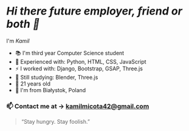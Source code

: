 # _Hi there future employer, friend or both 👋_ 
I'm _Kamil_ 
 - 📚 I'm third year Computer Science student
 - 🌻 Experienced with: Python, HTML, CSS, JavaScript 
 - ⚡ I worked with: Django, Bootstrap, GSAP, Three.js
 - 🌱 Still studying: Blender, Three.js
 - :boy: 21 years old
 - :city_sunrise: I'm from Białystok, Poland
### :mailbox: Contact me at -> kamilmicota42@gmail.com

> “Stay hungry. Stay foolish.”
<!--
**KamilMicota42/KamilMicota42** is a ✨ _special_ ✨ repository because its `README.md` (this file) appears on your GitHub profile.

Here are some ideas to get you started:

- 🔭 I’m currently working on ...
- 🌱 I’m currently learning ...
- 👯 I’m looking to collaborate on ...
- 🤔 I’m looking for help with ...
- 💬 Ask me about ...
- 📫 How to reach me: ...
- 😄 Pronouns: ...
- ⚡ Fun fact: ...
-->
